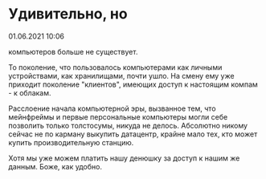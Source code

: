 # Удивительно, но

<div class="article-publication-date">
    <time datetime="2021-06-01 10:06">01.06.2021 10:06</time>
</div>

компьютеров больше не существует.

То поколение, что пользовалось компьютерами как личными устройствами, как хранилищами, почти ушло. На смену ему уже приходит поколение "клиентов", имеющих доступ к настоящим компам - к облакам.

Расслоение начала компьютерной эры, вызванное тем, что мейнфреймы и первые персональные компьютеры могли себе позволить только толстосумы, никуда не делось. Абсолютно никому сейчас не по карману выкупить датацентр, крайне мало тех, кто может купить производительную станцию.

Хотя мы уже можем платить нашу денюшку за доступ к нашим же данным. Боже, как удобно.